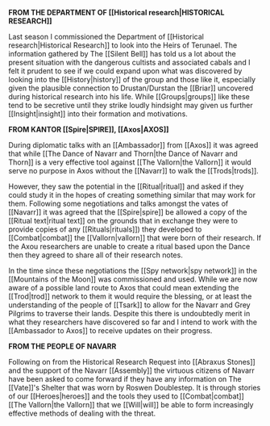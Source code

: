 **FROM THE DEPARTMENT OF [[Historical research|HISTORICAL RESEARCH]]**

Last season I commissioned the Department of [[Historical research|Historical Research]] to look into the Heirs of Terunael. The information gathered by The [[Silent Bell]] has told us a lot about the present situation with the dangerous cultists and associated cabals and I felt it prudent to see if we could expand upon what was discovered by looking into the [[History|history]] of the group and those like it, especially given the plausible connection to Drustan/Durstan the [[Briar]] uncovered during historical research into his life. While [[Groups|groups]] like these tend to be secretive until they strike loudly hindsight may given us further [[Insight|insight]] into their formation and motivations.

**FROM KANTOR [[Spire|SPIRE]], [[Axos|AXOS]]**

During diplomatic talks with an [[Ambassador]] from [[Axos]] it was agreed that while [[The Dance of Navarr and Thorn|the Dance of Navarr and Thorn]] is a very effective tool against [[The Vallorn|the Vallorn]] it would serve no purpose in Axos without the [[Navarr]] to walk the [[Trods|trods]].

However, they saw the potential in the [[Ritual|ritual]] and asked if they could study it in the hopes of creating something similar that may work for them. Following some negotiations and talks amongst the vates of [[Navarr]] it was agreed that the [[Spire|spire]] be allowed a copy of the [[Ritual text|ritual text]] on the grounds that in exchange they were to provide copies of any [[Rituals|rituals]]) they developed to [[Combat|combat]] the [[Vallorn|vallorn]] that were born of their research. If the Axou researchers are unable to create a ritual based upon the Dance then they agreed to share all of their research notes.

In the time since these negotiations the [[Spy network|spy network]] in the [[Mountains of the Moon]] was commissioned and used. While we are now aware of a possible land route to Axos that could mean extending the [[Trod|trod]] network to them it would require the blessing, or at least the understanding of the people of [[Tsark]] to allow for the Navarr and Grey Pilgrims to traverse their lands. Despite this there is undoubtedly merit in what they researchers have discovered so far and I intend to work with the [[Ambassador to Axos]] to receive updates on their progress.

**FROM THE PEOPLE OF NAVARR**

Following on from the Historical Research Request into [[Abraxus Stones]] and the support of the Navarr [[Assembly]] the virtuous citizens of Navarr have been asked to come forward if they have any information on The [[Vate]]'s Shelter that was worn by Roswen Doublestep. It is through stories of our [[Heroes|heroes]] and the tools they used to [[Combat|combat]] [[The Vallorn|the Vallorn]] that we [[Will|will]] be able to form increasingly effective methods of dealing with the threat.